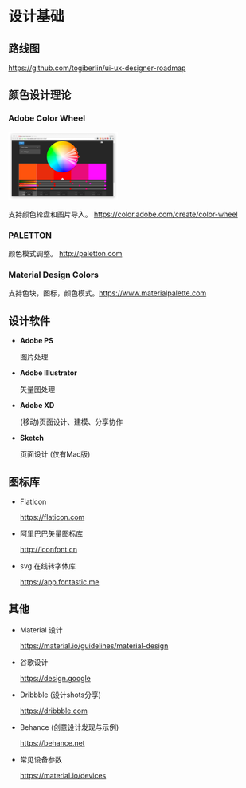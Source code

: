 # 设计基础

## 路线图

https://github.com/togiberlin/ui-ux-designer-roadmap

## 颜色设计理论

### Adobe Color Wheel

<img src="/assets/adobe-color-wheel.png" alt="" width="220">

支持颜色轮盘和图片导入。 https://color.adobe.com/create/color-wheel

### PALETTON

颜色模式调整。 http://paletton.com

### Material Design Colors

支持色块，图标，颜色模式。https://www.materialpalette.com

## 设计软件

- __Adobe PS__

  图片处理

- __Adobe Illustrator__

  矢量图处理

- __Adobe XD__

  (移动)页面设计、建模、分享协作

- __Sketch__

  页面设计 (仅有Mac版)


## 图标库

- FlatIcon

  https://flaticon.com

- 阿里巴巴矢量图标库

  http://iconfont.cn

- svg 在线转字体库

  https://app.fontastic.me

## 其他

- Material 设计

  https://material.io/guidelines/material-design

- 谷歌设计

  https://design.google

- Dribbble (设计shots分享)

  https://dribbble.com

- Behance (创意设计发现与示例)

  https://behance.net

- 常见设备参数

  https://material.io/devices
